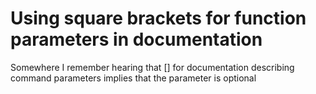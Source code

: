 # Using square brackets for function parameters in documentation

Somewhere I remember hearing that [] for documentation describing command parameters implies that the parameter is optional